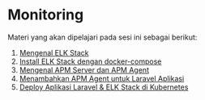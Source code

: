 Monitoring
========================

Materi yang akan dipelajari pada sesi ini sebagai berikut:
1. [Mengenal ELK Stack](https://github.com/agung3wi/panduan-kelasdevops-v3/tree/master/sesi%208/1.%20Mengenal%20ELK%20Stack)
2. [Install ELK Stack dengan docker-compose](https://github.com/agung3wi/panduan-kelasdevops-v3/tree/master/sesi%208/2.%20Install%20ELK%20Stack%20dengan%20docker-compose)
3. [Mengenal APM Server dan APM Agent](https://github.com/agung3wi/panduan-kelasdevops-v3/tree/master/sesi%208/3.%20Mengenal%20APM%20server%20dan%20APM%20agent)
4. [Menambahkan APM Agent untuk Laravel Aplikasi](https://github.com/agung3wi/panduan-kelasdevops-v3/tree/master/sesi%208/4.%20Menambahkan%20APM%20Agent%20untuk%20Laravel%20aplikasi)
5. [Deploy Aplikasi Laravel & ELK Stack di Kubernetes](https://github.com/agung3wi/panduan-kelasdevops-v3/tree/master/sesi%208/5.%20Deploy%20Aplikasi%20Laravel%20%26%20ELK%20Stack%20di%20Kubernetes)
